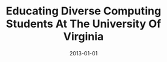 ---
title: "Educating Diverse Computing Students At The University Of Virginia"
date: 2013-01-01
venue: ""
paperurl: https://doi.org/10.1109/MC.2013.39
authors: "James P Cohoon, Joanne McGrath Cohoon and Mary Lou Soffa"
awards: ""
---